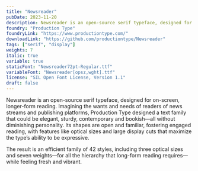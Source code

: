 ```yaml
---
title: "Newsreader"
pubDate: 2023-11-20
description: Newsreader is an open-source serif typeface, designed for on-screen, longer-form reading. Imagining the wants and needs of readers of news streams and publishing platforms, Production Type designed a text family that could be elegant, sturdy, contemporary and bookish—all without diminishing personality. Its shapes are open and familiar, fostering engaged reading, with features like optical sizes and large display cuts that maximize the type’s ability to be expressive.
foundry: "Production Type"
foundryLink: "https://www.productiontype.com/"
downloadLink: "https://github.com/productiontype/Newsreader"
tags: ["serif", "display"]
weights: 7
italic: true
variable: true
staticFont: "Newsreader72pt-Regular.ttf"
variableFont: "Newsreader[opsz,wght].ttf"
license: "SIL Open Font License, Version 1.1"
draft: false
---
```


Newsreader is an open-source serif typeface, designed for on-screen, longer-form reading. Imagining the wants and needs of readers of news streams and publishing platforms, Production Type designed a text family that could be elegant, sturdy, contemporary and bookish—all without diminishing personality. Its shapes are open and familiar, fostering engaged reading, with features like optical sizes and large display cuts that maximize the type’s ability to be expressive.

The result is an efficient family of 42 styles, including three optical sizes and seven weights—for all the hierarchy that long-form reading requires—while feeling fresh and vibrant.
